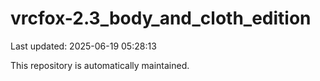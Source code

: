 # vrcfox-2.3_body_and_cloth_edition

Last updated: 2025-06-19 05:28:13

This repository is automatically maintained.

